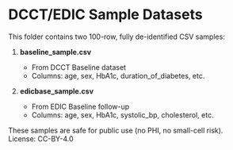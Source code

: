 # DCCT/EDIC Sample Datasets

This folder contains two 100-row, fully de-identified CSV samples:

1. **baseline_sample.csv**  
   - From DCCT Baseline dataset  
   - Columns: age, sex, HbA1c, duration_of_diabetes, etc.

2. **edicbase_sample.csv**  
   - From EDIC Baseline follow-up  
   - Columns: age, sex, HbA1c, systolic_bp, cholesterol, etc.

These samples are safe for public use (no PHI, no small-cell risk).  
License: CC-BY-4.0

